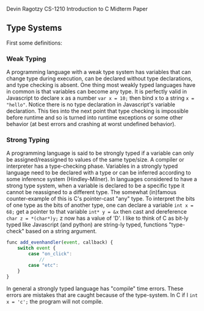 Devin Ragotzy
CS-1210 Introduction to C
Midterm Paper

## Type Systems

First some definitions:

### Weak Typing

A programming language with a weak type system has variables that can change type during execution, can be declared without type declarations, and type checking is absent. One thing most weakly typed languages have in common is that variables can become any type. It is perfectly valid in Javascript to declare x as a number `var x = 10;` then bind x to a string `x = "hello"`. Notice there is no type declaration in Javascript's variable declaration. This ties into the next point that type checking is impossible before runtime and so is turned into runtime exceptions or some other behavior (at best errors and crashing at worst undefined behavior).

### Strong Typing

A programming language is said to be strongly typed if a variable can only be assigned/reassigned to values of the same type/size. A compiler or interpreter has a type-checking phase. Variables in a strongly typed language need to be declared with a type or can be inferred according to some inference system (Hindley-Milner). In languages considered to have a strong type system, when a variable is declared to be a specific type it cannot be reassigned to a different type. The somewhat (in)famous counter-example of this is C's pointer-cast "any" type. To interpret the bits of one type as the bits of another type, one can declare a variable `int x = 68;` get a pointer to that variable `int* y = &x` then cast and dereference `char z = *(char*)y;` z now has a value of 'D'. I like to think of C as bit-ly typed like Javascript (and python) are string-ly typed, functions "type-check" based on a string argument.

```js
func add_evenhandler(event, callback) {
    switch event {
        case "on_click":
            //
        case "etc":
    }
}
```
In general a strongly typed language has "compile" time errors. These errors are mistakes that are caught because of the type-system. In C if I `int x = 'c';` the program will not compile.
